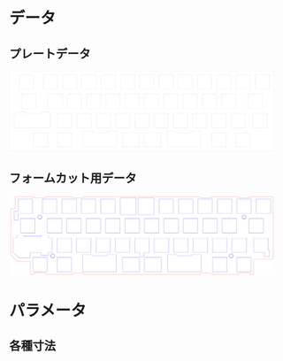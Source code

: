 # データ

## プレートデータ

<img src="./resources/plate_data.svg" width="480px">


## フォームカット用データ

<img src="./resources/foam_data.svg" width="480px">

# パラメータ

## 各種寸法

